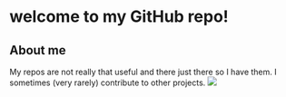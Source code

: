 # welcome to my GitHub repo!

## About me
My repos are not really that useful and there just there so I have them. I sometimes (very rarely)
contribute to other projects.
<picture>
  <source
    srcset="https://github-readme-stats.vercel.app/api?username=ilikecoding-197&theme=catppuccin_mocha&show_icons=true"
    media="(prefers-color-scheme: dark)"
  />
  <source
    srcset="https://github-readme-stats.vercel.app/api?username=ilikecoding-197&theme=catppuccin_latte&show_icons=true"
    media="(prefers-color-scheme: light), (prefers-color-scheme: no-preference)"
  />
  <img src="https://github-readme-stats.vercel.app/api?username=ilikecoding-197&theme=catppuccin_mocha&show_icons=true" />
</picture>
